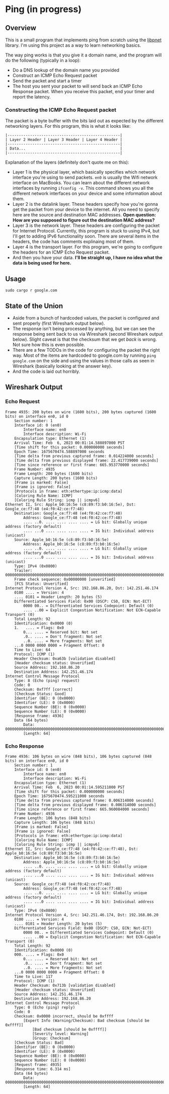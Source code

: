 # Ping (in progress)
## Overview
This is a small program that implements ping from scratch using the [libpnet](https://github.com/libpnet/libpnet) library. I'm using this project as a way to learn networking basics.

The way ping works is that you give it a domain name, and the program will do the following (typically in a loop):
* Do a DNS lookup of the domain name you provided
* Construct an ICMP Echo Request packet
* Send the packet and start a timer
* The host you sent your packet to will send back an ICMP Echo Response packet. When you receive this packet, end your timer and report the latency.

### Constructing the ICMP Echo Request packet
The packet is a byte buffer with the bits laid out as expected by the different networking layers. For this program, this is what it looks like:

	|--------------------------------------------------|
	| Layer 2 Header | Layer 3 Header | Layer 4 Header |
	|--------------------------------------------------|
	| Data...										   |
	|--------------------------------------------------|

Explanation of the layers (definitely don't quote me on this):
* Layer 1 is the physical layer, which basically specifies which network interface you're using to send packets. `en0` is usually the Wifi network interface on MacBooks. You can learn about the different network interfaces by running `ifconfig -v`. This command shows you all the different network interfaces on your device and some information about them.
* Layer 2 is the datalink layer. These headers specify how you're gonna get the packet from your device to the internet. All you need to specify here are the source and destination MAC addresses. **Open question: How are you supposed to figure out the destination MAC address?**
* Layer 3 is the network layer. These headers are configuring the packet for Internet Protocol. Currently, this program is stuck to using IPv4, but I'll get to adding IPv6 functionality soon. There are several items in the headers, the code has comments explinaing most of them.
* Layer 4 is the transport layer. For this program, we're going to configure the headers for an ICMP Echo Request packet.
* And then you have your data. **I'll be straight up, I have no idea what the data is being used for here.**

## Usage
	sudo cargo r google.com

## State of the Union
* Aside from a bunch of hardcoded values, the packet is configured and sent properly (first Wireshark output below).
* The response isn't being processed by anything, but we can see the response being sent back to us via Wireshark (second Wireshark output below). Slight caveat is that the checksum that we get _back_ is wrong. Not sure how this is even possible.
* There are a few TODOs in the code for configuring the packet the right way. Most of the items are hardcoded to google.com by running `ping google.com` on the side and using the values in those calls as seen in Wireshark (basically looking at the answer key).
* And the code is laid out horribly.

## Wireshark Output
### Echo Request
	Frame 4935: 200 bytes on wire (1600 bits), 200 bytes captured (1600 bits) on interface en0, id 0
	    Section number: 1
	    Interface id: 0 (en0)
	        Interface name: en0
	        Interface description: Wi-Fi
	    Encapsulation type: Ethernet (1)
	    Arrival Time: Feb  6, 2023 00:01:14.588897000 PST
	    [Time shift for this packet: 0.000000000 seconds]
	    Epoch Time: 1675670474.588897000 seconds
	    [Time delta from previous captured frame: 0.014224000 seconds]
	    [Time delta from previous displayed frame: 22.417739000 seconds]
	    [Time since reference or first frame: 665.953770000 seconds]
	    Frame Number: 4935
	    Frame Length: 200 bytes (1600 bits)
	    Capture Length: 200 bytes (1600 bits)
	    [Frame is marked: False]
	    [Frame is ignored: False]
	    [Protocols in frame: eth:ethertype:ip:icmp:data]
	    [Coloring Rule Name: ICMP]
	    [Coloring Rule String: icmp || icmpv6]
	Ethernet II, Src: Apple_b0:16:5e (c8:89:f3:b0:16:5e), Dst: Google_ce:f7:48 (e4:f0:42:ce:f7:48)
	    Destination: Google_ce:f7:48 (e4:f0:42:ce:f7:48)
	        Address: Google_ce:f7:48 (e4:f0:42:ce:f7:48)
	        .... ..0. .... .... .... .... = LG bit: Globally unique address (factory default)
	        .... ...0 .... .... .... .... = IG bit: Individual address (unicast)
	    Source: Apple_b0:16:5e (c8:89:f3:b0:16:5e)
	        Address: Apple_b0:16:5e (c8:89:f3:b0:16:5e)
	        .... ..0. .... .... .... .... = LG bit: Globally unique address (factory default)
	        .... ...0 .... .... .... .... = IG bit: Individual address (unicast)
	    Type: IPv4 (0x0800)
	    Trailer: 000000000000000000000000000000000000000000000000000000000000000000000000…
	    Frame check sequence: 0x00000000 [unverified]
	    [FCS Status: Unverified]
	Internet Protocol Version 4, Src: 192.168.86.20, Dst: 142.251.46.174
	    0100 .... = Version: 4
	    .... 0101 = Header Length: 20 bytes (5)
	    Differentiated Services Field: 0x00 (DSCP: CS0, ECN: Not-ECT)
	        0000 00.. = Differentiated Services Codepoint: Default (0)
	        .... ..00 = Explicit Congestion Notification: Not ECN-Capable Transport (0)
	    Total Length: 92
	    Identification: 0x0000 (0)
	    1.   .... = Flags: 0x0
	        0... .... = Reserved bit: Not set
	        .0.. .... = Don't fragment: Not set
	        ..0. .... = More fragments: Not set
	    ...0 0000 0000 0000 = Fragment Offset: 0
	    Time to Live: 64
	    Protocol: ICMP (1)
	    Header Checksum: 0xa63b [validation disabled]
	    [Header checksum status: Unverified]
	    Source Address: 192.168.86.20
	    Destination Address: 142.251.46.174
	Internet Control Message Protocol
	    Type: 8 (Echo (ping) request)
	    Code: 0
	    Checksum: 0xf7ff [correct]
	    [Checksum Status: Good]
	    Identifier (BE): 0 (0x0000)
	    Identifier (LE): 0 (0x0000)
	    Sequence Number (BE): 0 (0x0000)
	    Sequence Number (LE): 0 (0x0000)
	    [Response frame: 4936]
	    Data (64 bytes)
	        Data: 000000000000000000000000000000000000000000000000000000000000000000000000…
	        [Length: 64]
	
### Echo Response
	Frame 4936: 106 bytes on wire (848 bits), 106 bytes captured (848 bits) on interface en0, id 0
		Section number: 1
		Interface id: 0 (en0)
			Interface name: en0
			Interface description: Wi-Fi
		Encapsulation type: Ethernet (1)
		Arrival Time: Feb  6, 2023 00:01:14.595211000 PST
		[Time shift for this packet: 0.000000000 seconds]
		Epoch Time: 1675670474.595211000 seconds
		[Time delta from previous captured frame: 0.006314000 seconds]
		[Time delta from previous displayed frame: 0.006314000 seconds]
		[Time since reference or first frame: 665.960084000 seconds]
		Frame Number: 4936
		Frame Length: 106 bytes (848 bits)
		Capture Length: 106 bytes (848 bits)
		[Frame is marked: False]
		[Frame is ignored: False]
		[Protocols in frame: eth:ethertype:ip:icmp:data]
		[Coloring Rule Name: ICMP]
		[Coloring Rule String: icmp || icmpv6]
	Ethernet II, Src: Google_ce:f7:48 (e4:f0:42:ce:f7:48), Dst: Apple_b0:16:5e (c8:89:f3:b0:16:5e)
		Destination: Apple_b0:16:5e (c8:89:f3:b0:16:5e)
			Address: Apple_b0:16:5e (c8:89:f3:b0:16:5e)
			.... ..0. .... .... .... .... = LG bit: Globally unique address (factory default)
			.... ...0 .... .... .... .... = IG bit: Individual address (unicast)
		Source: Google_ce:f7:48 (e4:f0:42:ce:f7:48)
			Address: Google_ce:f7:48 (e4:f0:42:ce:f7:48)
			.... ..0. .... .... .... .... = LG bit: Globally unique address (factory default)
			.... ...0 .... .... .... .... = IG bit: Individual address (unicast)
		Type: IPv4 (0x0800)
	Internet Protocol Version 4, Src: 142.251.46.174, Dst: 192.168.86.20
		0100 .... = Version: 4
		.... 0101 = Header Length: 20 bytes (5)
		Differentiated Services Field: 0x00 (DSCP: CS0, ECN: Not-ECT)
			0000 00.. = Differentiated Services Codepoint: Default (0)
			.... ..00 = Explicit Congestion Notification: Not ECN-Capable Transport (0)
		Total Length: 92
		Identification: 0x0000 (0)
		000. .... = Flags: 0x0
			0... .... = Reserved bit: Not set
			.0.. .... = Don't fragment: Not set
			..0. .... = More fragments: Not set
		...0 0000 0000 0000 = Fragment Offset: 0
		Time to Live: 117
		Protocol: ICMP (1)
		Header Checksum: 0x713b [validation disabled]
		[Header checksum status: Unverified]
		Source Address: 142.251.46.174
		Destination Address: 192.168.86.20
	Internet Control Message Protocol
		Type: 0 (Echo (ping) reply)
		Code: 0
		Checksum: 0x0000 incorrect, should be 0xffff
			[Expert Info (Warning/Checksum): Bad checksum [should be 0xffff]]
				[Bad checksum [should be 0xffff]]
				[Severity level: Warning]
				[Group: Checksum]
		[Checksum Status: Bad]
		Identifier (BE): 0 (0x0000)
		Identifier (LE): 0 (0x0000)
		Sequence Number (BE): 0 (0x0000)
		Sequence Number (LE): 0 (0x0000)
		[Request frame: 4935]
		[Response time: 6.314 ms]
		Data (64 bytes)
			Data: 000000000000000000000000000000000000000000000000000000000000000000000000…
			[Length: 64]
